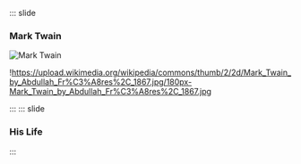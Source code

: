 ::: slide
### Mark Twain

![Mark Twain](https://upload.wikimedia.org/wikipedia/commons/2/2d/Mark_Twain_by_Abdullah_Fr%C3%A8res%2C_1867.jpg)

!https://upload.wikimedia.org/wikipedia/commons/thumb/2/2d/Mark_Twain_by_Abdullah_Fr%C3%A8res%2C_1867.jpg/180px-Mark_Twain_by_Abdullah_Fr%C3%A8res%2C_1867.jpg

:::
::: slide
### His Life
:::
